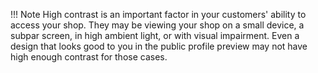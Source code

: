 !!! Note 
    High contrast is an important factor in your customers' ability to access your shop. They may be viewing your shop on a small device, a subpar screen, in high ambient light, or with visual impairment. Even a design that looks good to you in the public profile preview may not have high enough contrast for those cases. 